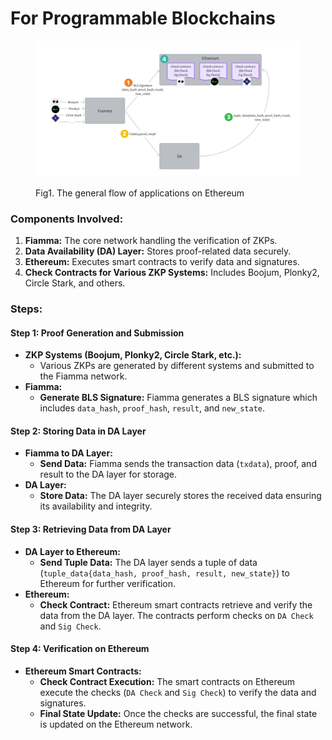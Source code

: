 # For Programmable Blockchains

<figure><img src="../../../../.gitbook/assets/image (1) (1) (1) (1) (1) (1).png" alt=""><figcaption><p>Fig1. The general flow of applications on Ethereum</p></figcaption></figure>

### Components Involved:

1. **Fiamma:** The core network handling the verification of ZKPs.
2. **Data Availability (DA) Layer:** Stores proof-related data securely.
3. **Ethereum:** Executes smart contracts to verify data and signatures.
4. **Check Contracts for Various ZKP Systems:** Includes Boojum, Plonky2, Circle Stark, and others.

### Steps:

#### Step 1: Proof Generation and Submission

* **ZKP Systems (Boojum, Plonky2, Circle Stark, etc.):**
  * Various ZKPs are generated by different systems and submitted to the Fiamma network.
* **Fiamma:**
  * **Generate BLS Signature:** Fiamma generates a BLS signature which includes `data_hash`, `proof_hash`, `result`, and `new_state`.

#### Step 2: Storing Data in DA Layer

* **Fiamma to DA Layer:**
  * **Send Data:** Fiamma sends the transaction data (`txdata`), proof, and result to the DA layer for storage.
* **DA Layer:**
  * **Store Data:** The DA layer securely stores the received data ensuring its availability and integrity.

#### Step 3: Retrieving Data from DA Layer

* **DA Layer to Ethereum:**
  * **Send Tuple Data:** The DA layer sends a tuple of data (`tuple_data{data_hash, proof_hash, result, new_state}`) to Ethereum for further verification.
* **Ethereum:**
  * **Check Contract:** Ethereum smart contracts retrieve and verify the data from the DA layer. The contracts perform checks on `DA Check` and `Sig Check`.

#### Step 4: Verification on Ethereum

* **Ethereum Smart Contracts:**
  * **Check Contract Execution:** The smart contracts on Ethereum execute the checks (`DA Check` and `Sig Check`) to verify the data and signatures.
  * **Final State Update:** Once the checks are successful, the final state is updated on the Ethereum network.
